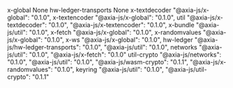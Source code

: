 x-global
    None
hw-ledger-transports
    None
x-textdecoder
    "@axia-js/x-global": "0.1.0",
x-textencoder
    "@axia-js/x-global": "0.1.0",
util
    "@axia-js/x-textdecoder": "0.1.0",
    "@axia-js/x-textencoder": "0.1.0",
x-bundle
    "@axia-js/util": "0.1.0",
x-fetch
    "@axia-js/x-global": "0.1.0",
x-randomvalues
    "@axia-js/x-global": "0.1.0",
x-ws
    "@axia-js/x-global": "0.1.0",
hw-ledger
    "@axia-js/hw-ledger-transports": "0.1.0",
    "@axia-js/util": "0.1.0",
networks
    "@axia-js/util": "0.1.0",
    "@axia-js/x-fetch": "0.1.0"
util-crypto
    "@axia-js/networks": "0.1.0",
    "@axia-js/util": "0.1.0",
    "@axia-js/wasm-crypto": "0.1.1",
    "@axia-js/x-randomvalues": "0.1.0",
keyring
    "@axia-js/util": "0.1.0",
    "@axia-js/util-crypto": "0.1.1"